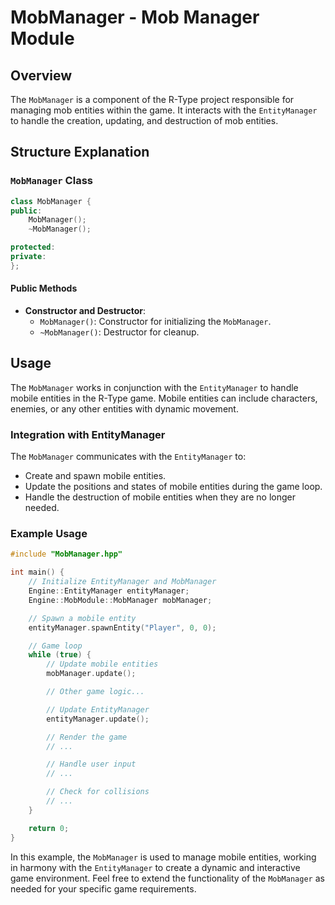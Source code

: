 # MobManager - Mob Manager Module

## Overview

The `MobManager` is a component of the R-Type project responsible for managing mob entities within the game. It interacts with the `EntityManager` to handle the creation, updating, and destruction of mob entities.

## Structure Explanation

### `MobManager` Class

```cpp
class MobManager {
public:
    MobManager();
    ~MobManager();

protected:
private:
};
```

#### Public Methods

- **Constructor and Destructor**:
  - `MobManager()`: Constructor for initializing the `MobManager`.
  - `~MobManager()`: Destructor for cleanup.

## Usage

The `MobManager` works in conjunction with the `EntityManager` to handle mobile entities in the R-Type game. Mobile entities can include characters, enemies, or any other entities with dynamic movement.

### Integration with EntityManager

The `MobManager` communicates with the `EntityManager` to:

- Create and spawn mobile entities.
- Update the positions and states of mobile entities during the game loop.
- Handle the destruction of mobile entities when they are no longer needed.

### Example Usage

```cpp
#include "MobManager.hpp"

int main() {
    // Initialize EntityManager and MobManager
    Engine::EntityManager entityManager;
    Engine::MobModule::MobManager mobManager;

    // Spawn a mobile entity
    entityManager.spawnEntity("Player", 0, 0);

    // Game loop
    while (true) {
        // Update mobile entities
        mobManager.update();

        // Other game logic...

        // Update EntityManager
        entityManager.update();

        // Render the game
        // ...

        // Handle user input
        // ...

        // Check for collisions
        // ...
    }

    return 0;
}
```

In this example, the `MobManager` is used to manage mobile entities, working in harmony with the `EntityManager` to create a dynamic and interactive game environment. Feel free to extend the functionality of the `MobManager` as needed for your specific game requirements.
